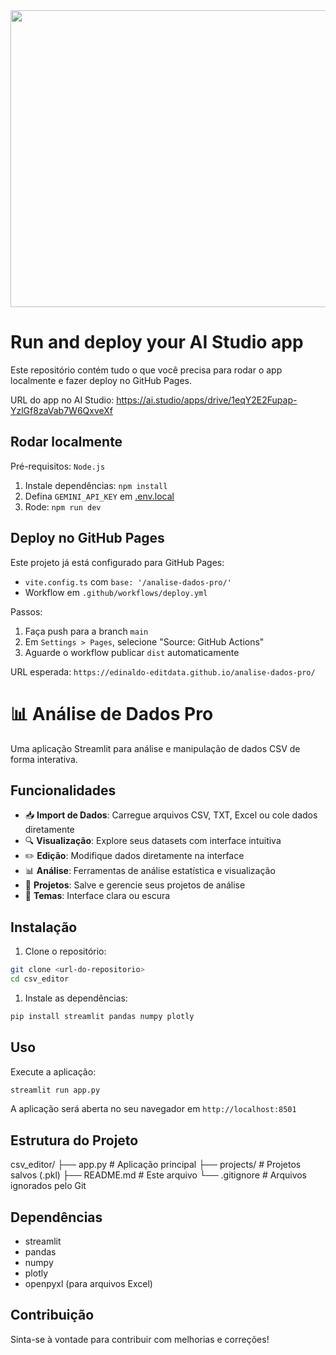 <div align="center">
<img width="1200" height="475" alt="GHBanner" src="https://github.com/user-attachments/assets/0aa67016-6eaf-458a-adb2-6e31a0763ed6" />
</div>

# Run and deploy your AI Studio app

Este repositório contém tudo o que você precisa para rodar o app localmente e fazer deploy no GitHub Pages.

URL do app no AI Studio: https://ai.studio/apps/drive/1eqY2E2Fupap-YzlGf8zaVab7W6QxveXf

## Rodar localmente

Pré-requisitos: `Node.js`

1. Instale dependências: `npm install`
2. Defina `GEMINI_API_KEY` em [.env.local](.env.local)
3. Rode: `npm run dev`

## Deploy no GitHub Pages

Este projeto já está configurado para GitHub Pages:
- `vite.config.ts` com `base: '/analise-dados-pro/'`
- Workflow em `.github/workflows/deploy.yml`

Passos:
1. Faça push para a branch `main`
2. Em `Settings > Pages`, selecione "Source: GitHub Actions"
3. Aguarde o workflow publicar `dist` automaticamente

URL esperada: `https://edinaldo-editdata.github.io/analise-dados-pro/`

# 📊 Análise de Dados Pro

Uma aplicação Streamlit para análise e manipulação de dados CSV de forma interativa.

## Funcionalidades

- 📥 **Import de Dados**: Carregue arquivos CSV, TXT, Excel ou cole dados diretamente
- 🔍 **Visualização**: Explore seus datasets com interface intuitiva
- ✏️ **Edição**: Modifique dados diretamente na interface
- 📊 **Análise**: Ferramentas de análise estatística e visualização
- 💾 **Projetos**: Salve e gerencie seus projetos de análise
- 🎨 **Temas**: Interface clara ou escura

## Instalação

1. Clone o repositório:

```bash
git clone <url-do-repositorio>
cd csv_editor
```

1. Instale as dependências:

```bash
pip install streamlit pandas numpy plotly
```

## Uso

Execute a aplicação:

```bash
streamlit run app.py
```

A aplicação será aberta no seu navegador em `http://localhost:8501`

## Estrutura do Projeto

csv_editor/ ├── app.py # Aplicação principal ├── projects/ # Projetos salvos (.pkl) ├── README.md # Este arquivo └── .gitignore # Arquivos ignorados pelo Git

## Dependências

- streamlit
- pandas
- numpy
- plotly
- openpyxl (para arquivos Excel)

## Contribuição

Sinta-se à vontade para contribuir com melhorias e correções!
